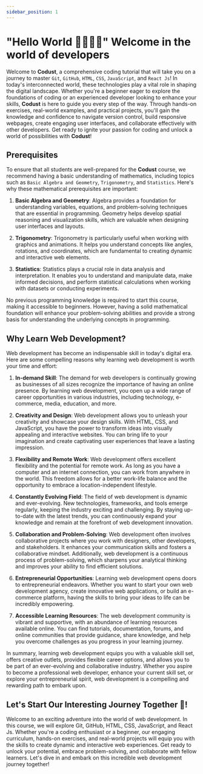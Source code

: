 ```yaml
---
sidebar_position: 1
---
```


# "Hello World 🙋‍♂️🙋‍♀️" Welcome in the world of developers

Welcome to **Codust**, a comprehensive coding tutorial that will take you on a journey to master `Git`, `GitHub`, `HTML`, `CSS`, `JavaScript`, and `React Js`! In today's interconnected world, these technologies play a vital role in shaping the digital landscape. Whether you're a beginner eager to explore the foundations of coding or an experienced developer looking to enhance your skills, **Codust** is here to guide you every step of the way. Through hands-on exercises, real-world examples, and practical projects, you'll gain the knowledge and confidence to navigate version control, build responsive webpages, create engaging user interfaces, and collaborate effectively with other developers. Get ready to ignite your passion for coding and unlock a world of possibilities with **Codust**!

## Prerequisites

To ensure that all students are well-prepared for the **Codust** course, we recommend having a basic understanding of mathematics, including topics such as `Basic Algebra and Geometry`, `Trigonometry`, and `Statistics`. Here's why these mathematical prerequisites are important:

1. **Basic Algebra and Geometry**: Algebra provides a foundation for understanding variables, equations, and problem-solving techniques that are essential in programming. Geometry helps develop spatial reasoning and visualization skills, which are valuable when designing user interfaces and layouts.

2. **Trigonometry**: Trigonometry is particularly useful when working with graphics and animations. It helps you understand concepts like angles, rotations, and coordinates, which are fundamental to creating dynamic and interactive web elements.

3. **Statistics**: Statistics plays a crucial role in data analysis and interpretation. It enables you to understand and manipulate data, make informed decisions, and perform statistical calculations when working with datasets or conducting experiments.

No previous programming knowledge is required to start this course, making it accessible to beginners. However, having a solid mathematical foundation will enhance your problem-solving abilities and provide a strong basis for understanding the underlying concepts in programming.





## Why Learn Web Development?

Web development has become an indispensable skill in today's digital era. Here are some compelling reasons why learning web development is worth your time and effort:

1. **In-demand Skill**: The demand for web developers is continually growing as businesses of all sizes recognize the importance of having an online presence. By learning web development, you open up a wide range of career opportunities in various industries, including technology, e-commerce, media, education, and more.

2. **Creativity and Design**: Web development allows you to unleash your creativity and showcase your design skills. With HTML, CSS, and JavaScript, you have the power to transform ideas into visually appealing and interactive websites. You can bring life to your imagination and create captivating user experiences that leave a lasting impression.

3. **Flexibility and Remote Work**: Web development offers excellent flexibility and the potential for remote work. As long as you have a computer and an internet connection, you can work from anywhere in the world. This freedom allows for a better work-life balance and the opportunity to embrace a location-independent lifestyle.

4. **Constantly Evolving Field**: The field of web development is dynamic and ever-evolving. New technologies, frameworks, and tools emerge regularly, keeping the industry exciting and challenging. By staying up-to-date with the latest trends, you can continuously expand your knowledge and remain at the forefront of web development innovation.

5. **Collaboration and Problem-Solving**: Web development often involves collaborative projects where you work with designers, other developers, and stakeholders. It enhances your communication skills and fosters a collaborative mindset. Additionally, web development is a continuous process of problem-solving, which sharpens your analytical thinking and improves your ability to find efficient solutions.

6. **Entrepreneurial Opportunities**: Learning web development opens doors to entrepreneurial endeavors. Whether you want to start your own web development agency, create innovative web applications, or build an e-commerce platform, having the skills to bring your ideas to life can be incredibly empowering.

7. **Accessible Learning Resources**: The web development community is vibrant and supportive, with an abundance of learning resources available online. You can find tutorials, documentation, forums, and online communities that provide guidance, share knowledge, and help you overcome challenges as you progress in your learning journey.

In summary, learning web development equips you with a valuable skill set, offers creative outlets, provides flexible career options, and allows you to be part of an ever-evolving and collaborative industry. Whether you aspire to become a professional web developer, enhance your current skill set, or explore your entrepreneurial spirit, web development is a compelling and rewarding path to embark upon.

## Let's Start Our Interesting Journey Together 🎉!

Welcome to an exciting adventure into the world of web development. In this course, we will explore Git, GitHub, HTML, CSS, JavaScript, and React Js. Whether you're a coding enthusiast or a beginner, our engaging curriculum, hands-on exercises, and real-world projects will equip you with the skills to create dynamic and interactive web experiences. Get ready to unlock your potential, embrace problem-solving, and collaborate with fellow learners. Let's dive in and embark on this incredible web development journey together!

